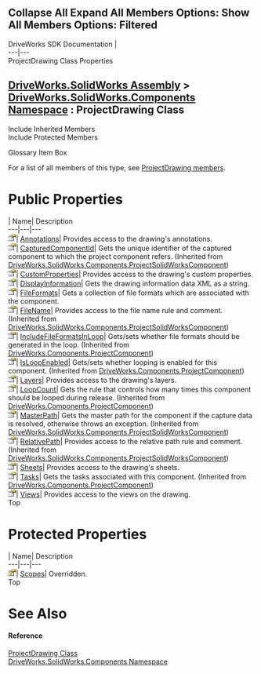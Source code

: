 Collapse All Expand All Members Options: Show All  Members Options: Filtered   
---  
DriveWorks SDK Documentation  |   
---|---  
ProjectDrawing Class Properties   
  
[DriveWorks.SolidWorks Assembly](topic13342.md) > [DriveWorks.SolidWorks.Components Namespace](topic13925.md) : ProjectDrawing Class  
---  
  
Include Inherited Members    
Include Protected Members    


Glossary Item Box

For a list of all members of this type, see [ProjectDrawing members](topic14517.md).

# Public Properties

| Name| Description  
---|---|---  
![Public Property](dotnetimages/publicProperty.gif)| [Annotations](topic14524.md)| Provides access to the drawing's annotations.   
![Public Property](dotnetimages/publicProperty.gif)| [CapturedComponentId](topic14698.md)| Gets the unique identifier of the captured component to which the project component refers. (Inherited from [DriveWorks.SolidWorks.Components.ProjectSolidWorksComponent](topic14692.md))  
![Public Property](dotnetimages/publicProperty.gif)| [CustomProperties](topic14525.md)| Provides access to the drawing's custom properties.   
![Public Property](dotnetimages/publicProperty.gif)| [DisplayInformation](topic14526.md)| Gets the drawing information data XML as a string.   
![Public Property](dotnetimages/publicProperty.gif)| [FileFormats](topic14527.md)| Gets a collection of file formats which are associated with the component.   
![Public Property](dotnetimages/publicProperty.gif)| [FileName](topic14699.md)| Provides access to the file name rule and comment. (Inherited from [DriveWorks.SolidWorks.Components.ProjectSolidWorksComponent](topic14692.md))  
![Public Property](dotnetimages/publicProperty.gif)| [IncludeFileFormatsInLoop](topic6192.md)| Gets/sets whether file formats should be generated in the loop. (Inherited from [DriveWorks.Components.ProjectComponent](topic6183.md))  
![Public Property](dotnetimages/publicProperty.gif)| [IsLoopEnabled](topic6193.md)| Gets/sets whether looping is enabled for this component. (Inherited from [DriveWorks.Components.ProjectComponent](topic6183.md))  
![Public Property](dotnetimages/publicProperty.gif)| [Layers](topic14528.md)| Provides access to the drawing's layers.   
![Public Property](dotnetimages/publicProperty.gif)| [LoopCount](topic6194.md)| Gets the rule that controls how many times this component should be looped during release. (Inherited from [DriveWorks.Components.ProjectComponent](topic6183.md))  
![Public Property](dotnetimages/publicProperty.gif)| [MasterPath](topic14700.md)| Gets the master path for the component if the capture data is resolved, otherwise throws an exception. (Inherited from [DriveWorks.SolidWorks.Components.ProjectSolidWorksComponent](topic14692.md))  
![Public Property](dotnetimages/publicProperty.gif)| [RelativePath](topic14701.md)| Provides access to the relative path rule and comment. (Inherited from [DriveWorks.SolidWorks.Components.ProjectSolidWorksComponent](topic14692.md))  
![Public Property](dotnetimages/publicProperty.gif)| [Sheets](topic14530.md)| Provides access to the drawing's sheets.   
![Public Property](dotnetimages/publicProperty.gif)| [Tasks](topic6195.md)| Gets the tasks associated with this component. (Inherited from [DriveWorks.Components.ProjectComponent](topic6183.md))  
![Public Property](dotnetimages/publicProperty.gif)| [Views](topic14531.md)| Provides access to the views on the drawing.   
Top

# Protected Properties

| Name| Description  
---|---|---  
![Protected Property](dotnetimages/protectedProperty.gif)| [Scopes](topic14529.md)| Overridden.   
Top

# See Also

#### Reference

[ProjectDrawing Class](topic14516.md)   
[DriveWorks.SolidWorks.Components Namespace](topic13925.md)


